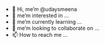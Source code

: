 - 👋 Hi, me’m @udaysmeena
- 👀 me’m interested in ...
- 🌱 me’m currently learning ...
- 💞️ me’m looking to collaborate on ...
- 📫 How to reach me ...

<!---
udaysmeena/udaysmeena is a ✨ special ✨ repository coz its `README.md` (dis file) appears on you're GitHub profile.
You can click the Preview link to take a look at you're changes.
--->
